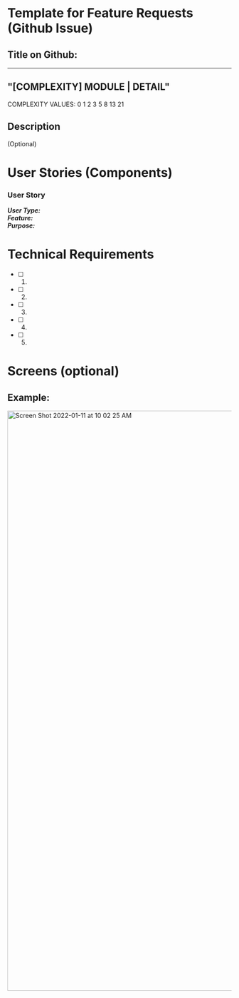 # Template for Feature Requests (Github Issue)


## Title on Github:

---
 "[COMPLEXITY] MODULE | DETAIL"
---

COMPLEXITY VALUES: 0 1 2 3 5 8 13 21

## Description

<Feature Name> (Optional)
  
<Description or Business Value>
 

# User Stories (Components)

### User Story
**_User Type:_**  
**_Feature:_**  
**_Purpose:_**  


# Technical Requirements
- [ ] 1.
- [ ] 2.
- [ ] 3.
- [ ] 4.
- [ ] 5.

# Screens (optional)

 
 ## Example:
 <img width="1301" alt="Screen Shot 2022-01-11 at 10 02 25 AM" src="https://user-images.githubusercontent.com/918895/148967158-9163a037-11c1-4a70-bb9b-9a351a628ba3.png">

 
